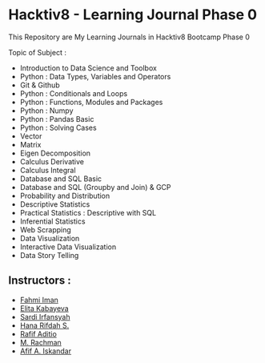 # Hacktiv8 - Learning Journal Phase 0
This Repository are My Learning Journals in Hacktiv8 Bootcamp Phase 0

Topic of Subject :
- Introduction to Data Science and Toolbox
- Python : Data Types, Variables and Operators
- Git & Github
- Python : Conditionals and Loops
- Python : Functions, Modules and Packages
- Python : Numpy
- Python : Pandas Basic
- Python : Solving Cases
- Vector
- Matrix
- Eigen Decomposition
- Calculus Derivative
- Calculus Integral
- Database and SQL Basic
- Database and SQL (Groupby and Join) & GCP
- Probability and Distribution
- Descriptive Statistics
- Practical Statistics : Descriptive with SQL
- Inferential Statistics
- Web Scrapping
- Data Visualization
- Interactive Data Visualization
- Data Story Telling

## Instructors :
- <a href="https://github.com/fahmimnalfrzki">Fahmi Iman</a>
- <a href="https://github.com/YevaW">Elita Kabayeva</a>
- <a href="https://github.com/Sardiirfan27">Sardi Irfansyah</a>
- <a href="https://github.com/hanarifdahs">Hana Rifdah S.</a>
- <a href="https://github.com/rafifadition">Rafif Aditio</a>
- <a href="https://github.com/m-rachman">M. Rachman</a>
- <a href="https://github.com/afifai">Afif A. Iskandar</a>